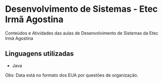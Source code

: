 # Desenvolvimento de Sistemas - Etec Irmã Agostina
Conteúdos e Atividades das aulas de Desenvolvimento de Sistemas da Etec Irmã Agostina

## Linguagens utilizadas
- Java

*Obs:* Data está no formato dos EUA por questões de organização.
